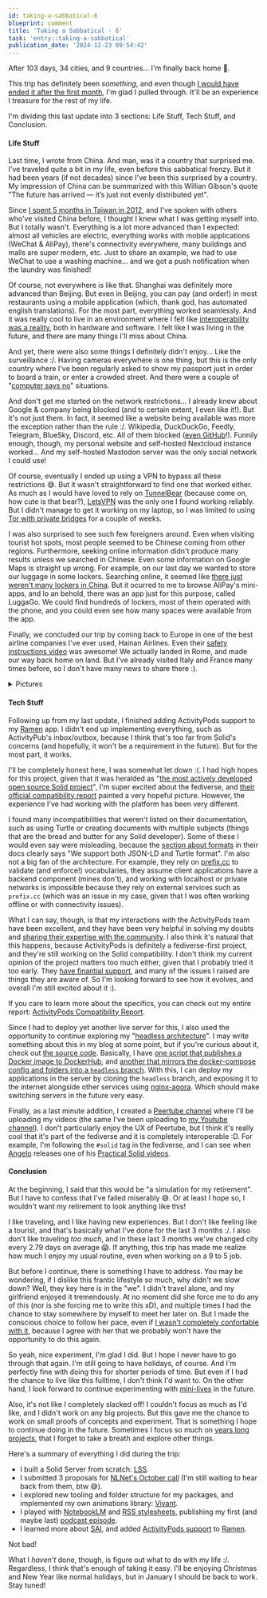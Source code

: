 ```yaml
---
id: taking-a-sabbatical-6
blueprint: comment
title: 'Taking a Sabbatical - 6'
task: 'entry::taking-a-sabbatical'
publication_date: '2024-12-23 09:54:42'
---
```


After 103 days, 34 cities, and 9 countries... I'm finally back home 🥳.

This trip has definitely been _something_, and even though [I would have ended it after the first month](https://noeldemartin.com/tasks/taking-a-sabbatical#comment-4), I'm glad I pulled through. It'll be an experience I treasure for the rest of my life.

I'm dividing this last update into 3 sections: Life Stuff, Tech Stuff, and Conclusion.

#### Life Stuff

Last time, I wrote from China. And man, was it a country that surprised me. I've traveled quite a bit in my life, even before this sabbatical frenzy. But it had been years (if not decades) since I've been this surprised by a country. My impression of China can be summarized with this Willian Gibson's quote "The future has arrived — it’s just not evenly distributed yet".

Since [I spent 5 months in Taiwan in 2012](https://noeldemartin.com/blog/10-years-as-a-software-developer#2012-seizing-the-opportunity), and I've spoken with others who've visited China before, I thought I knew what I was getting myself into. But I totally wasn't. Everything is a lot more advanced than I expected: almost all vehicles are electric, everything works with mobile applications (WeChat & AliPay), there's connectivity everywhere, many buildings and malls are super modern, etc. Just to share an example, we had to use WeChat to use a washing machine... and we got a push notification when the laundry was finished!

Of course, not everywhere is like that. Shanghai was definitely more advanced than Beijing. But even in Beijing, you can pay (and order!) in most restaurants using a mobile application (which, thank god, has automated english translations). For the most part, everything worked seamlessly. And it was really cool to live in an environment where I felt like [interoperability was a reality](https://noeldemartin.com/blog/skeuomorphic-software), both in hardware and software. I felt like I was living in the future, and there are many things I'll miss about China.

And yet, there were also some things I definitely didn't enjoy... Like the surveillance :/. Having cameras everywhere is one thing, but this is the only country where I've been regularly asked to show my passport just in order to board a train, or enter a crowded street. And there were a couple of "[computer says no](https://www.youtube.com/watch?v=x0YGZPycMEU)" situations.

And don't get me started on the network restrictions... I already knew about Google & company being blocked (and to certain extent, I even like it!). But it's not just them. In fact, it seemed like a website being available was more the exception rather than the rule :/. Wikipedia, DuckDuckGo, Feedly, Telegram, BlueSky, Discord, etc. All of them blocked ([even GitHub](https://www.reddit.com/r/China/comments/v8fv0p/why_is_github_so_slow_in_china_recently/)!). Funnily enough, though, my personal website and self-hosted Nextcloud instance worked... And my self-hosted Mastodon server was the only social network I could use!

Of course, eventually I ended up using a VPN to bypass all these restrictions 😅. But it wasn't straightforward to find one that worked either. As much as I would have loved to rely on [TunnelBear](https://www.tunnelbear.com/) (because come on, how cute is that bear?), [LetsVPN](https://letsvpn.world/?hl=en) was the only one I found working reliably. But I didn't manage to get it working on my laptop, so I was limited to using [Tor with private bridges](https://bridges.torproject.org/) for a couple of weeks.

I was also surprised to see such few foreigners around. Even when visiting tourist hot spots, most people seemed to be Chinese coming from other regions. Furthermore, seeking online information didn't produce many results unless we searched in Chinese. Even some information on Google Maps is straight up wrong. For example, on our last day we wanted to store our luggage in some lockers. Searching online, it seemed like [there just weren't many lockers in China](https://www.reddit.com/r/travelchina/comments/1d65pwh/comment/l6qblxu/). But it ocurred to me to browse AliPay's mini-apps, and lo an behold, there was an app just for this purpose, called LuggaGo. We could find hundreds of lockers, most of them operated with the phone, and you could even see how many spaces were available from the app.

Finally, we concluded our trip by coming back to Europe in one of the best airline companies I've ever used, Hainan Airlines. Even their [safety instructions video](https://www.youtube.com/watch?v=GwUD0awD06E) was awesome! We actually landed in Rome, and made our way back home on land. But I've already visited Italy and France many times before, so I don't have many news to share there :).

<details>

<summary>Pictures</summary>

<figure>
<img src="/img/tasks/sabbatical/shanghai-battery-packs.jpg" alt="Mobile battery packs for rental in the middle of the street.">
<figcaption>
Yet another example of China's modernity, rental battery packs in the middle of the street. Which you rent using a QR code, of course.
</figcaption>
</figure>

<figure>
<img src="/img/tasks/sabbatical/shanghai-bike-battery-packs.jpg" alt="A motorbike carrying a portable battery pack station.">
<figcaption>
... and you can find these everywhere. Like attached to a bike anywhere in the street.
</figcaption>
</figure>

<figure>
<img src="/img/tasks/sabbatical/beijing-great-wall-cat.jpg" alt="A cat atop the Great Wall of China.">
<figcaption>
Yep, even atop the Great Wall of China you can find cats :).
</figcaption>
</figure>

<figure>
<img src="/img/tasks/sabbatical/beijing-maliandao-tea-market.jpg" alt="Statue of a man drinking tea.">
<figcaption>
A <a href="https://en.wikipedia.org/wiki/Lu_Yu" target="_blank">Lu Yu</a> statue outside a Tea Mall in Beijing's Maliandao street. You read that right, <em>a tea mall</em>. 3 floors full of tea shops. One of my favourite places of the trip :D.
</figcaption>
</figure>

<figure>
<img src="/img/tasks/sabbatical/home-gaiwan.jpg" alt="A Gaiwan tea set in my desk.">
<figcaption>
Finally back home, I'm looking forward to using my new Gaiwan set whilst I work. If you don't know what that is, check out <a href="https://notesonwork.transistor.fm/episodes/how-to-drink-tea" target="_blank">how to drink tea</a>.
</figcaption>
</figure>

<figure>
<img src="/img/tasks/sabbatical/home-hobbit-hole.jpg" alt="A Christmas hobbit hole figurine.">
<figcaption>
This year's Christmas decorations will feature a Christmas hobbit hole from the <a href="https://www.wetaworkshop.com/" target="_blank">Wētā Workshop</a>, next to a <a href="https://en.wikipedia.org/wiki/Gr%C3%BDla" target="_blank">Grýla</a> statue from Iceland.
</figcaption>
</figure>

</details>

#### Tech Stuff

Following up from my last update, I finished adding ActivityPods support to my [Ramen](https://ramen.noeldemartin.com) app. I didn't end up implementing everything, such as ActivityPub's inbox/outbox, because I think that's too far from Solid's concerns (and hopefully, it won't be a requirement in the future). But for the most part, it works.

I'll be completely honest here, I was somewhat let down :(. I had high hopes for this project, given that it was heralded as "[the most actively developed open source Solid project](https://forum.solidproject.org/t/inrupts-data-wallet/7836/10#:~:text=I%20have%20high%20hopes%20for%20activitypods%2C%20which%20is%20currently%20the%20most%20actively%20developed%20open%20source%20Solid%20project)", I'm super excited about the fediverse, and [their official compatibility report](https://activitypods.org/specs/solid) painted a very hopeful picture. However, the experience I've had working with the platform has been very different.

I found many incompatibilities that weren't listed on their documentation, such as using Turtle or creating documents with multiple subjects (things that are the bread and butter for any Solid developer). Some of these I would even say were misleading, because the [section about formats](https://activitypods.org/specs/solid) in their docs clearly says "We support both JSON-LD and Turtle format". I'm also not a big fan of the architecture. For example, they rely on [prefix.cc](https://prefix.cc/) to validate (and enforce!) vocabularies, they assume client applications have a backend component (mines don't), and working with localhost or private networks is impossible because they rely on external services such as `prefix.cc` (which was an issue in my case, given that I was often working offline or with connectivity issues).

What I can say, though, is that my interactions with the ActivityPods team have been excellent, and they have been very helpful in solving my doubts and [sharing their expertise with the community](https://forum.solidproject.org/t/integrating-activitypub-within-solid-specs/8355). I also think it's natural that this happens, because ActivityPods is definitely a fediverse-first project, and they're still working on the Solid compatibility. I don't think my current opinion of the project matters too much either, given that I probably tried it too early. They [have finantial support](https://nlnet.nl/project/ActivityPods/), and many of the issues I raised are things they are aware of. So I'm looking forward to see how it evolves, and overall I'm still excited about it :).

If you care to learn more about the specifics, you can check out my entire report: [ActivityPods Compatibility Report](https://github.com/NoelDeMartin/ramen/blob/main/docs/activitypods.md).

Since I had to deploy yet another live server for this, I also used the opportunity to continue exploring my "[headless architecture](https://noeldemartin.com/tasks/housekeeping-2023#comment-3:~:text=I%20came%20up%20with%20is%20basically%20a%20Docker%2Ddriven%20architecture%2C%20with%20something%20I%27m%20calling%20%22headless%22%20deploys%2C%20and%20served%20with%20nginx%2Dagora.)". I may write something about this in my blog at some point, but if you're curious about it, check out [the source code](https://github.com/NoelDeMartin/rem/). Basically, I have [one script that publishes a Docker image to DockerHub](https://github.com/NoelDeMartin/rem/blob/main/.github/workflows/dockerhub.yml), and [another that mirrors the docker-compose config and folders into a `headless` branch](https://github.com/NoelDeMartin/rem/blob/main/.github/workflows/headless.yml). With this, I can deploy my applications in the server by cloning the `headless` branch, and exposing it to the internet alongside other services using [nginx-agora](https://github.com/noelDeMartin/nginx-agora). Which should make switching servers in the future very easy.

Finally, as a last minute addition, I created a [Peertube channel](https://spectra.video/c/noeldemartin/) where I'll be uploading my videos (the same I've been uploading to [my Youtube channel](https://www.youtube.com/@noeldemartin)). I don't particularly enjoy the UX of Peertube, but I think it's really cool that it's part of the fediverse and it is completely interoperable :D. For example, I'm following the `#solid` tag in the fediverse, and I can see when [Angelo](https://angelo.veltens.org) releases one of his [Practical Solid videos](https://tube.tchncs.de/c/practical_solid/videos).

#### Conclusion

At the beginning, I said that this would be "a simulation for my retirement". But I have to confess that I've failed miserably 😅. Or at least I hope so, I wouldn't want my retirement to look anything like this!

I like traveling, and I like having new experiences. But I don't like feeling like a tourist, and that's basically what I've done for the last 3 months :/. I also don't like traveling _too much_, and in these last 3 months we've changed city every 2.79 days on average 😱. If anything, this trip has made me realize how much I enjoy my usual routine, even when working on a 9 to 5 job.

But before I continue, there is something I have to address. You may be wondering, if I dislike this frantic lifestyle so much, why didn't we slow down? Well, they key here is in the "we". I didn't travel alone, and my girlfriend enjoyed it tremendously. At no moment did she force me to do any of this (nor is she forcing me to write this xD), and multiple times I had the chance to stay somewhere by myself to meet her later on. But I made the conscious choice to follow her pace, even if [I wasn't completely confortable with it](https://en.wikipedia.org/wiki/Comfort_zone), because I agree with her that we probably won't have the opportunity to do this again.

So yeah, nice experiment, I'm glad I did. But I hope I never have to go through that again. I'm still going to have holidays, of course. And I'm perfectly fine with doing this for shorter periods of time. But even if I had the chance to live like this fulltime, I don't think I'd want to. On the other hand, I look forward to continue experimenting with [mini-lives](https://kadavy.net/blog/posts/mini-lives/) in the future.

Also, it's not like I completely slacked off! I couldn't focus as much as I'd like, and I didn't work on any big projects. But this gave me the chance to work on small proofs of concepts and experiment. That is something I hope to continue doing in the future. Sometimes I focus so much on [years long projects](https://noeldemartin.com/tasks/implementing-a-recipes-manager-using-solid), that I forget to take a breath and explore other things.

Here's a summary of everything I did during the trip:

- I built a Solid Server from scratch: [LSS](https://github.com/noelDeMartin/lss).
- I submitted 3 proposals for [NLNet's October call](https://nlnet.nl/news/2024/20240601-call.html) (I'm still waiting to hear back from them, btw 😅).
- I explored new tooling and folder structure for my packages, and implemented my own animations library: [Vivant](https://noeldemartin.github.io/vivant/).
- I played with [NotebookLM](https://notebooklm.google.com/) and [RSS stylesheets](https://www.rss.style/), publishing my first (and maybe last) [podcast episode](https://noeldemartin.com/podcast/feed.xml).
- I learned more about [SAI](https://solid.github.io/data-interoperability-panel/specification/), and added [ActivityPods support](https://github.com/NoelDeMartin/ramen/blob/main/docs/activitypods.md) to [Ramen](https://ramen.noeldemartin.com).

Not bad!

What I _haven't_ done, though, is figure out what to do with my life :/. Regardless, I think that's enough of taking it easy. I'll be enjoying Christmas and New Year like normal holidays, but in January I should be back to work. Stay tuned!
